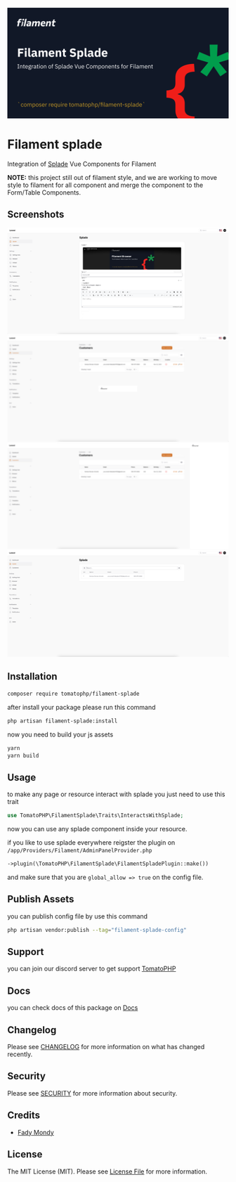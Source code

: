![Screenshot](./arts/screenshot.png)

# Filament splade

Integration of [Splade](https://splade.dev/) Vue Components for Filament

**NOTE:**
this project still out of filament style, and we are working to move style to filament for all component and merge the component to the Form/Table Components.

## Screenshots

![Screenshot](./arts/form.png)
![Screenshot](./arts/modal.png)
![Screenshot](./arts/slideover.png)
![Screenshot](./arts/table.png)

## Installation

```bash
composer require tomatophp/filament-splade
```

after install your package please run this command

```bash
php artisan filament-splade:install
```

now you need to build your js assets

```bash
yarn
yarn build
```

## Usage

to make any page or resource interact with splade you just need to use this trait

```php
use TomatoPHP\FilamentSplade\Traits\InteractsWithSplade;
```

now you can use any splade component inside your resource.

if you like to use splade everywhere reigster the plugin on `/app/Providers/Filament/AdminPanelProvider.php`

```php
->plugin(\TomatoPHP\FilamentSplade\FilamentSpladePlugin::make())
```

and make sure that you are `global_allow => true` on the config file.

## Publish Assets

you can publish config file by use this command

```bash
php artisan vendor:publish --tag="filament-splade-config"
```

## Support

you can join our discord server to get support [TomatoPHP](https://discord.gg/Xqmt35Uh)

## Docs

you can check docs of this package on [Docs](https://docs.tomatophp.com/plugins/laravel-package-generator)

## Changelog

Please see [CHANGELOG](CHANGELOG.md) for more information on what has changed recently.

## Security

Please see [SECURITY](SECURITY.md) for more information about security.

## Credits

- [Fady Mondy](mailto:info@3x1.io)

## License

The MIT License (MIT). Please see [License File](LICENSE.md) for more information.

